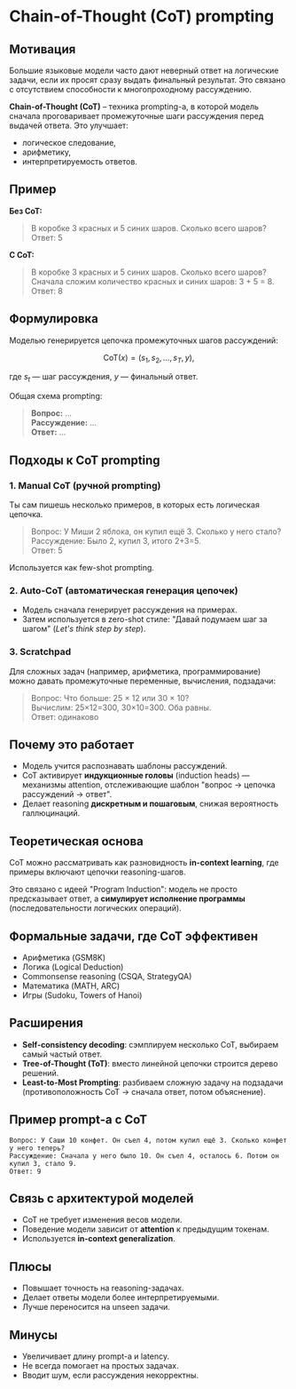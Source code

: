# Chain-of-Thought (CoT) prompting

## Мотивация

Большие языковые модели часто дают неверный ответ на логические задачи, если их просят сразу выдать финальный результат. Это связано с отсутствием способности к многопроходному рассуждению.

**Chain-of-Thought (CoT)** – техника prompting-а, в которой модель сначала проговаривает промежуточные шаги рассуждения перед выдачей ответа. Это улучшает:

- логическое следование,
- арифметику,
- интерпретируемость ответов.

## Пример

**Без CoT:**

> В коробке 3 красных и 5 синих шаров. Сколько всего шаров?\
> Ответ: 5

**С CoT:**

> В коробке 3 красных и 5 синих шаров. Сколько всего шаров?\
> Сначала сложим количество красных и синих шаров: 3 + 5 = 8.\
> Ответ: 8

## Формулировка

Моделью генерируется цепочка промежуточных шагов рассуждений:

$$
\text{CoT}(x) = (s_1, s_2, ..., s_T, y),
$$

где $s_t$ — шаг рассуждения, $y$ — финальный ответ.

Общая схема prompting:

> **Вопрос:** ...\
> **Рассуждение:** ...\
> **Ответ:** ...

## Подходы к CoT prompting

### 1. Manual CoT (ручной prompting)

Ты сам пишешь несколько примеров, в которых есть логическая цепочка.

> Вопрос: У Миши 2 яблока, он купил ещё 3. Сколько у него стало?\
> Рассуждение: Было 2, купил 3, итого 2+3=5.\
> Ответ: 5

Используется как few-shot prompting.

### 2. Auto-CoT (автоматическая генерация цепочек)

- Модель сначала генерирует рассуждения на примерах.
- Затем используется в zero-shot стиле: "Давай подумаем шаг за шагом" (*Let's think step by step*).

### 3. Scratchpad

Для сложных задач (например, арифметика, программирование) можно давать промежуточные переменные, вычисления, подзадачи:

> Вопрос: Что больше: 25 × 12 или 30 × 10?\
> Вычислим: 25×12=300, 30×10=300. Оба равны.\
> Ответ: одинаково

## Почему это работает

- Модель учится распознавать шаблоны рассуждений.
- CoT активирует **индукционные головы** (induction heads) — механизмы attention, отслеживающие шаблон "вопрос → цепочка рассуждений → ответ".
- Делает reasoning **дискретным и пошаговым**, снижая вероятность галлюцинаций.

## Теоретическая основа

CoT можно рассматривать как разновидность **in-context learning**, где примеры включают цепочки reasoning-шагов.

Это связано с идеей "Program Induction": модель не просто предсказывает ответ, а **симулирует исполнение программы** (последовательности логических операций).

## Формальные задачи, где CoT эффективен

- Арифметика (GSM8K)
- Логика (Logical Deduction)
- Commonsense reasoning (CSQA, StrategyQA)
- Математика (MATH, ARC)
- Игры (Sudoku, Towers of Hanoi)

## Расширения

- **Self-consistency decoding**: сэмплируем несколько CoT, выбираем самый частый ответ.
- **Tree-of-Thought (ToT)**: вместо линейной цепочки строится дерево решений.
- **Least-to-Most Prompting**: разбиваем сложную задачу на подзадачи (противоположность CoT → сначала ответ, потом объяснение).

## Пример prompt-а с CoT

```text
Вопрос: У Саши 10 конфет. Он съел 4, потом купил ещё 3. Сколько конфет у него теперь?
Рассуждение: Сначала у него было 10. Он съел 4, осталось 6. Потом он купил 3, стало 9.
Ответ: 9
```

## Связь с архитектурой моделей

- CoT не требует изменения весов модели.
- Поведение модели зависит от **attention** к предыдущим токенам.
- Используется **in-context generalization**.

## Плюсы

- Повышает точность на reasoning-задачах.
- Делает ответы модели более интерпретируемыми.
- Лучше переносится на unseen задачи.

## Минусы

- Увеличивает длину prompt-а и latency.
- Не всегда помогает на простых задачах.
- Вводит шум, если рассуждения некорректны.
